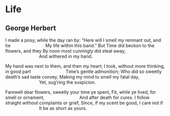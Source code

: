 # Life
## George Herbert
I made a posy, while the day ran by:
“Here will I smell my remnant out, and tie
                           My life within this band.”
But Time did beckon to the flowers, and they
By noon most cunningly did steal away,
                           And withered in my hand.

My hand was next to them, and then my heart;
I took, without more thinking, in good part
                           Time’s gentle admonition;
Who did so sweetly death’s sad taste convey,
Making my mind to smell my fatal day,
                           Yet, sug’ring the suspicion.

Farewell dear flowers, sweetly your time ye spent,
Fit, while ye lived, for smell or ornament,
                           And after death for cures.
I follow straight without complaints or grief,
Since, if my scent be good, I care not if
                           It be as short as yours.